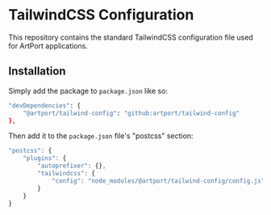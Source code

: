 # TailwindCSS Configuration

This repository contains the standard TailwindCSS configuration file used for ArtPort applications.

## Installation

Simply add the package to `package.json` like so:

```bash
"devDependencies": {
    "@artport/tailwind-config": "github:artport/tailwind-config"
},
```

Then add it to the `package.json` file's "postcss" section:

```js
"postcss": {
    "plugins": {
        "autoprefixer": {},
        "tailwindcss": {
            "config": "node_modules/@artport/tailwind-config/config.js"
        }
    }
}
```
